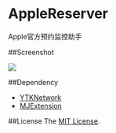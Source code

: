 # AppleReserver

Apple官方预约监控助手

##Screenshot

![](https://raw.githubusercontent.com/Sunnyyoung/AppleReserver/master/Screenshot/Window.png)

##Dependency
- [YTKNetwork](https://github.com/yuantiku/YTKNetwork)
- [MJExtension](https://github.com/CoderMJLee/MJExtension)

##License
The [MIT License](LICENSE).
